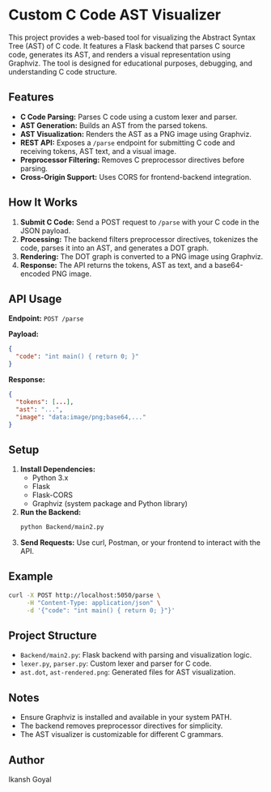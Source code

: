 # Custom C Code AST Visualizer

This project provides a web-based tool for visualizing the Abstract Syntax Tree (AST) of C code. It features a Flask backend that parses C source code, generates its AST, and renders a visual representation using Graphviz. The tool is designed for educational purposes, debugging, and understanding C code structure.

## Features

- **C Code Parsing:** Parses C code using a custom lexer and parser.
- **AST Generation:** Builds an AST from the parsed tokens.
- **AST Visualization:** Renders the AST as a PNG image using Graphviz.
- **REST API:** Exposes a `/parse` endpoint for submitting C code and receiving tokens, AST text, and a visual image.
- **Preprocessor Filtering:** Removes C preprocessor directives before parsing.
- **Cross-Origin Support:** Uses CORS for frontend-backend integration.

## How It Works

1. **Submit C Code:** Send a POST request to `/parse` with your C code in the JSON payload.
2. **Processing:** The backend filters preprocessor directives, tokenizes the code, parses it into an AST, and generates a DOT graph.
3. **Rendering:** The DOT graph is converted to a PNG image using Graphviz.
4. **Response:** The API returns the tokens, AST as text, and a base64-encoded PNG image.

## API Usage

**Endpoint:** `POST /parse`

**Payload:**
```json
{
  "code": "int main() { return 0; }"
}
```

**Response:**
```json
{
  "tokens": [...],
  "ast": "...",
  "image": "data:image/png;base64,..."
}
```

## Setup

1. **Install Dependencies:**
   - Python 3.x
   - Flask
   - Flask-CORS
   - Graphviz (system package and Python library)
2. **Run the Backend:**
   ```sh
   python Backend/main2.py
   ```
3. **Send Requests:** Use curl, Postman, or your frontend to interact with the API.

## Example

```sh
curl -X POST http://localhost:5050/parse \
     -H "Content-Type: application/json" \
     -d '{"code": "int main() { return 0; }"}'
```

## Project Structure

- `Backend/main2.py`: Flask backend with parsing and visualization logic.
- `lexer.py`, `parser.py`: Custom lexer and parser for C code.
- `ast.dot`, `ast-rendered.png`: Generated files for AST visualization.

## Notes

- Ensure Graphviz is installed and available in your system PATH.
- The backend removes preprocessor directives for simplicity.
- The AST visualizer is customizable for different C grammars.

## Author

Ikansh Goyal
